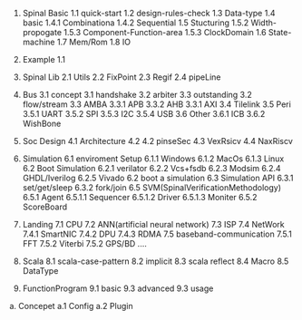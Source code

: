 1. Spinal Basic
  1.1 quick-start
  1.2 design-rules-check
  1.3 Data-type
  1.4 basic
    1.4.1 Combinationa
    1.4.2 Sequential
  1.5 Stucturing
    1.5.2 Width-propogate
    1.5.3 Component-Function-area
    1.5.3 ClockDomain
  1.6 State-machine
  1.7 Mem/Rom
  1.8 IO

2. Example
  1.1 

2. Spinal Lib
  2.1 Utils
  2.2 FixPoint
  2.3 Regif
  2.4 pipeLine

3. Bus
  3.1 concept
    3.1 handshake
    3.2 arbiter 
    3.3 outstanding
  3.2 flow/stream
  3.3 AMBA
    3.3.1 APB
    3.3.2 AHB
    3.3.1 AXI
  3.4 Tilelink
  3.5 Peri
    3.5.1 UART
    3.5.2 SPI
    3.5.3 I2C
    3.5.4 USB
  3.6 Other
    3.6.1 ICB
    3.6.2 WishBone

4. Soc Design
  4.1 Architecture
    4.2 
  4.2 pinseSec
  4.3 VexRsicv
  4.4 NaxRiscv

6. Simulation
  6.1 enviroment Setup
    6.1.1 Windows
    6.1.2 MacOs
    6.1.3 Linux
  6.2 Boot Simulation
    6.2.1 verilator
    6.2.2 Vcs+fsdb
    6.2.3 Modsim
    6.2.4 GHDL/Iverilog
    6.2.5 Vivado
  6.2 boot a simulation 
  6.3 Simulation API
    6.3.1 set/get/sleep 
    6.3.2 fork/join 
  6.5 SVM(SpinalVerificationMethodology)
    6.5.1 Agent
        6.5.1.1 Sequencer
        6.5.1.2 Driver
        6.5.1.3 Moniter
    6.5.2 ScoreBoard

7. Landing
  7.1 CPU
  7.2 ANN(artificial neural network)
  7.3 ISP
  7.4 NetWork
    7.4.1 SmartNIC
    7.4.2 DPU
    7.4.3 RDMA
  7.5 baseband-communication
    7.5.1 FFT
    7.5.2 Viterbi
    7.5.2 GPS/BD
  .... 
 
8. Scala
  8.1 scala-case-pattern 
  8.2 implicit
  8.3 scala reflect
  8.4 Macro
  8.5 DataType

9. FunctionProgram
  9.1 basic
  9.3 advanced
  9.3 usage 

a. Concepet
  a.1 Config
  a.2 Plugin
